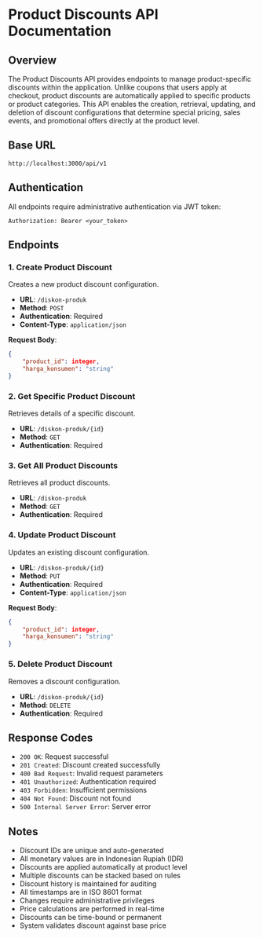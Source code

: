 # Product Discounts API Documentation

## Overview

The Product Discounts API provides endpoints to manage product-specific discounts within the application. Unlike coupons that users apply at checkout, product discounts are automatically applied to specific products or product categories. This API enables the creation, retrieval, updating, and deletion of discount configurations that determine special pricing, sales events, and promotional offers directly at the product level.

## Base URL

```
http://localhost:3000/api/v1
```

## Authentication

All endpoints require administrative authentication via JWT token:

```
Authorization: Bearer <your_token>
```

## Endpoints

### 1. Create Product Discount

Creates a new product discount configuration.

- **URL**: `/diskon-produk`
- **Method**: `POST`
- **Authentication**: Required
- **Content-Type**: `application/json`

**Request Body**:

```json
{
    "product_id": integer,
    "harga_konsumen": "string"
}
```

### 2. Get Specific Product Discount

Retrieves details of a specific discount.

- **URL**: `/diskon-produk/{id}`
- **Method**: `GET`
- **Authentication**: Required

### 3. Get All Product Discounts

Retrieves all product discounts.

- **URL**: `/diskon-produk`
- **Method**: `GET`
- **Authentication**: Required

### 4. Update Product Discount

Updates an existing discount configuration.

- **URL**: `/diskon-produk/{id}`
- **Method**: `PUT`
- **Authentication**: Required
- **Content-Type**: `application/json`

**Request Body**:

```json
{
    "product_id": integer,
    "harga_konsumen": "string"
}
```

### 5. Delete Product Discount

Removes a discount configuration.

- **URL**: `/diskon-produk/{id}`
- **Method**: `DELETE`
- **Authentication**: Required

## Response Codes

- `200 OK`: Request successful
- `201 Created`: Discount created successfully
- `400 Bad Request`: Invalid request parameters
- `401 Unauthorized`: Authentication required
- `403 Forbidden`: Insufficient permissions
- `404 Not Found`: Discount not found
- `500 Internal Server Error`: Server error

## Notes

- Discount IDs are unique and auto-generated
- All monetary values are in Indonesian Rupiah (IDR)
- Discounts are applied automatically at product level
- Multiple discounts can be stacked based on rules
- Discount history is maintained for auditing
- All timestamps are in ISO 8601 format
- Changes require administrative privileges
- Price calculations are performed in real-time
- Discounts can be time-bound or permanent
- System validates discount against base price
